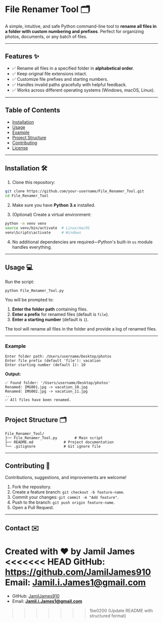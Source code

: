 # File Renamer Tool 🗂️

A simple, intuitive, and safe Python command-line tool to **rename all files in a folder with custom numbering and prefixes**. Perfect for organizing photos, documents, or any batch of files.

---

## Features ✨

- ✅ Rename all files in a specified folder in **alphabetical order**.
- ✅ Keep original file extensions intact.
- ✅ Customize file prefixes and starting numbers.
- ✅ Handles invalid paths gracefully with helpful feedback.
- ✅ Works across different operating systems (Windows, macOS, Linux).

---

## Table of Contents

- [Installation](#installation)
- [Usage](#usage)
- [Example](#example)
- [Project Structure](#project-structure)
- [Contributing](#contributing)
- [License](#license)

---

## Installation 🛠️

1. Clone this repository:

```bash
git clone https://github.com/your-username/File_Renamer_Tool.git
cd File_Renamer_Tool
````

2. Make sure you have **Python 3.x** installed.

3. (Optional) Create a virtual environment:

```bash
python -m venv venv
source venv/bin/activate  # Linux/macOS
venv\Scripts\activate     # Windows
```

4. No additional dependencies are required—Python's built-in `os` module handles everything.

---

## Usage 💻

Run the script:

```bash
python File_Renamer_Tool.py
```

You will be prompted to:

1. **Enter the folder path** containing files.
2. **Enter a prefix** for renamed files (default is `file`).
3. **Enter a starting number** (default is `1`).

The tool will rename all files in the folder and provide a log of renamed files.

---

### Example

```
Enter folder path: /Users/username/Desktop/photos
Enter file prefix (default 'file'): vacation
Enter starting number (default 1): 10
```

**Output:**

```
✅ Found folder: '/Users/username/Desktop/photos'
Renamed: IMG001.jpg -> vacation_10.jpg
Renamed: IMG002.jpg -> vacation_11.jpg
...
✅ All files have been renamed.
```

---

## Project Structure 🗂️

```
File_Renamer_Tool/
├── File_Renamer_Tool.py        # Main script
├── README.md              # Project documentation
└── .gitignore             # Git ignore file
```

---

## Contributing 🤝

Contributions, suggestions, and improvements are welcome!

1. Fork the repository.
2. Create a feature branch: `git checkout -b feature-name`.
3. Commit your changes: `git commit -m "Add feature"`.
4. Push to the branch: `git push origin feature-name`.
5. Open a Pull Request.


---

## Contact ✉️

Created with ❤️ by Jamil James
<<<<<<< HEAD
GitHub: https://github.com/JamilJames910
Email:  Jamil.i.James1@gmail.com
=======

* GitHub: [JamilJames910](https://github.com/JamilJames910)
* Email: **[Jamil.i.James1@gmail.com](mailto:Jamil.i.James1@gmail.com)**
>>>>>>> 1be0200 (Update README with structured format)
